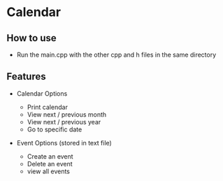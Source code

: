 # Calendar

## How to use
 - Run the main.cpp with the other cpp and h files in the same directory
 
 ## Features
  - Calendar Options
     - Print calendar
     - View next / previous month
     - View next / previous year
     - Go to specific date
     
  - Event Options (stored in text file)
     - Create an event
     - Delete an event
     - view all events
